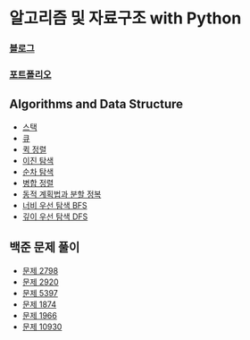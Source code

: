 # 알고리즘 및 자료구조 with Python

### [블로그](https://da-journal.com)
### [포트폴리오](https://dawunhan.github.io/portfolio/)

## Algorithms and Data Structure
- [스택](https://github.com/DAWUNHAN/Algorithms-and-DataStructure/blob/master/Stack.ipynb)
- [큐](https://github.com/DAWUNHAN/Algorithms-and-DataStructure/blob/master/Queue.ipynb)
- [퀵 정렬](https://github.com/DAWUNHAN/Algorithms-and-DataStructure/blob/master/Quick%20Sort%20%ED%80%B5%20%EC%A0%95%EB%A0%AC.ipynb)
- [이진 탐색](https://github.com/DAWUNHAN/Algorithms-and-DataStructure/blob/master/%EC%9D%B4%EC%A7%84%20%ED%83%90%EC%83%89%20(Binary%20Search).ipynb)
- [순차 탐색](https://github.com/DAWUNHAN/Algorithms-and-DataStructure/blob/master/%EC%88%9C%EC%B0%A8%20%ED%83%90%EC%83%89%20(Sequential%20Search).ipynb)
- [병합 정렬](https://github.com/DAWUNHAN/Algorithms-and-DataStructure/blob/master/%EB%B3%91%ED%95%A9%20%EC%A0%95%EB%A0%AC%20(Merge%20Sort).ipynb)
- [동적 계획법과 분할 정복](https://github.com/DAWUNHAN/Algorithms-and-DataStructure/blob/master/%EB%8F%99%EC%A0%81%20%EA%B3%84%ED%9A%8D%EB%B2%95%20(Dynamic%20Programming)%EA%B3%BC%20%EB%B6%84%ED%95%A0%20%EC%A0%95%EB%B3%B5%20(Divide%20and%20Conquer).ipynb)
- [너비 우선 탐색 BFS](https://github.com/DAWUNHAN/Algorithms-and-DataStructure/blob/master/%EB%84%88%EB%B9%84%20%EC%9A%B0%EC%84%A0%20%ED%83%90%EC%83%89%20(Breadth-First%20Search).ipynb)
- [깊이 우선 탐색 DFS](https://github.com/DAWUNHAN/Algorithms-and-DataStructure/blob/master/%EA%B9%8A%EC%9D%B4%20%EC%9A%B0%EC%84%A0%20%ED%83%90%EC%83%89%20(Depth-First%20Search).ipynb)

## 백준 문제 풀이
- [문제 2798](https://github.com/DAWUNHAN/Algorithms-and-DataStructure/blob/master/%5B%EB%B0%B1%EC%A4%80%5D%202798.ipynb)
- [문제 2920](https://github.com/DAWUNHAN/Algorithms-and-DataStructure/blob/master/%5B%EB%B0%B1%EC%A4%80%5D%202920.ipynb)
- [문제 5397](https://github.com/DAWUNHAN/Algorithms-and-DataStructure/blob/master/%5B%EB%B0%B1%EC%A4%80%5D%205397%20%ED%82%A4%EB%A1%9C%EA%B1%B0.ipynb)
- [문제 1874](https://github.com/DAWUNHAN/Algorithms-and-DataStructure/blob/master/%5B%EB%B0%B1%EC%A4%80%5D%201874%20%EC%8A%A4%ED%83%9D%20%EC%88%98%EC%97%B4.ipynb)
- [문제 1966](https://github.com/DAWUNHAN/Algorithms-and-DataStructure/blob/master/%5B%EB%B0%B1%EC%A4%80%5D%201966%20%ED%81%90.ipynb)
- [문제 10930](https://github.com/DAWUNHAN/Algorithms-and-DataStructure/blob/master/%5B%EB%B0%B1%EC%A4%80%5D%2010930%20SHA-256.ipynb)
